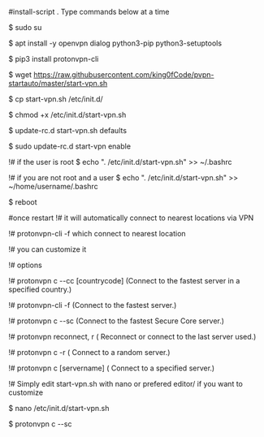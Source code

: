 #install-script . Type commands below at a time

$ sudo su 

$ apt install -y openvpn dialog python3-pip python3-setuptools

$ pip3 install protonvpn-cli

$ wget https://raw.githubusercontent.com/king0fCode/pvpn-startauto/master/start-vpn.sh

$ cp start-vpn.sh /etc/init.d/

$ chmod +x /etc/init.d/start-vpn.sh

$ update-rc.d start-vpn.sh defaults

$ sudo update-rc.d start-vpn enable

!# if the user is root
$ echo ". /etc/init.d/start-vpn.sh" >> ~/.bashrc

!# if you are not root and a user 
$ echo ". /etc/init.d/start-vpn.sh" >> ~/home/username/.bashrc

$ reboot


#once restart 
!# it will automatically connect to nearest locations via VPN

!#  protonvpn-cli -f which connect to nearest location

!# you can customize it 

!# options 

!# protonvpn c --cc [countrycode]	 (Connect to the fastest server in a specified country.)

!# protonvpn-cli -f           (Connect to the fastest server.)

!# protonvpn c --sc	         (Connect to the fastest Secure Core server.)

!# protonvpn reconnect, r	 ( Reconnect or connect to the last server used.)

!# protonvpn c -r	         ( Connect to a random server.)

!# protonvpn c [servername]	 ( Connect to a specified server.)

!# Simply edit  start-vpn.sh with nano or prefered editor/ if you want to customize

$ nano /etc/init.d/start-vpn.sh 

$ protonvpn c --sc	
